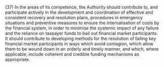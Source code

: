 (37) In the areas of its competence, the Authority should contribute to, and participate actively in the development and coordination of effective and consistent recovery and resolution plans, procedures in emergency situations and preventive measures to ensure the internalisation of costs by the financial system, in order to minimise the systemic impact of any failure and the reliance on taxpayer funds to bail out financial market participants. It should contribute to developing methods for the resolution of failing key financial market participants in ways which avoid contagion, which allow them to be wound down in an orderly and timely manner, and which, where applicable, include coherent and credible funding mechanisms as appropriate.